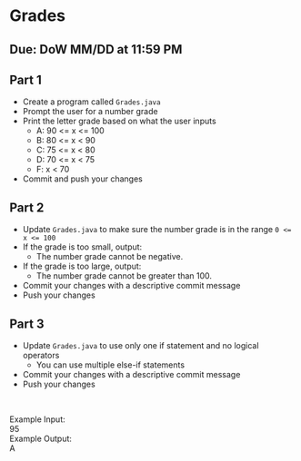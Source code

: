 # Grades

## Due: DoW MM/DD at 11:59 PM

## Part 1
- Create a program called `Grades.java`
- Prompt the user for a number grade 
- Print the letter grade based on what the user inputs
  - A: 90 <= x <= 100
  - B: 80 <= x < 90
  - C: 75 <= x < 80
  - D: 70 <= x < 75
  - F: x < 70
- Commit and push your changes

## Part 2
- Update `Grades.java` to make sure the number grade is in the range `0 <= x <= 100`
- If the grade is too small, output:
  - The number grade cannot be negative.
- If the grade is too large, output:
  - The number grade cannot be greater than 100.
- Commit your changes with a descriptive commit message
- Push your changes

## Part 3
- Update `Grades.java` to use only one if statement and no logical operators
  - You can use multiple else-if statements
- Commit your changes with a descriptive commit message
- Push your changes
<br/>

Example Input:\
95\
Example Output:\
A
